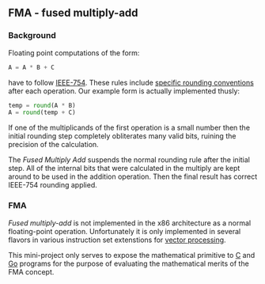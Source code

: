 ## FMA - fused multiply-add

### Background
Floating point computations of the form:

```python
A = A * B + C
```

have to follow [IEEE-754](https://en.wikipedia.org/wiki/IEEE_floating_point "In-depth information about floating-point").  These rules include [specific rounding conventions](https://en.wikipedia.org/wiki/IEEE_floating_point#Rounding_rules) after each operation. Our example form is actually implemented thusly:

```python
temp = round(A * B)
A = round(temp + C)
```

If one of the multiplicands of the first operation is a small number then the initial rounding step completely obliterates many valid bits, ruining the precision of the calculation.

The *Fused Multiply Add* suspends the normal rounding rule after the initial step.  All of the internal bits that were calculated in the multiply are kept around to be used in the addition operation.  Then the final result has correct IEEE-754 rounding applied.

### FMA

*Fused multiply-add* is not implemented in the x86 architecture as a normal floating-point operation.  Unfortunately it is only implemented in several flavors in various instruction set extenstions for [vector processing](https://en.wikipedia.org/wiki/Vector_processor). 

This mini-project only serves to expose the mathematical primitive to [C](https://www.amazon.com/Programming-Language-Brian-W-Kernighan/dp/0131103628/ref=sr_1_1?ie=UTF8&qid=1490511096&sr=8-1&keywords=the+c+programming+language) and [Go](https://www.amazon.com/Programming-Language-Addison-Wesley-Professional-Computing/dp/0134190440/ref=sr_1_1?ie=UTF8&qid=1490511148&sr=8-1&keywords=the+go+programming+language) programs for the purpose of evaluating the mathematical merits of the FMA concept.

